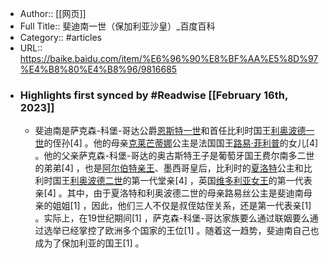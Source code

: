 - Author:: [[网页]]
- Full Title:: 斐迪南一世（保加利亚沙皇）_百度百科
- Category:: #articles
- URL:: https://baike.baidu.com/item/%E6%96%90%E8%BF%AA%E5%8D%97%E4%B8%80%E4%B8%96/9816685
- ### Highlights first synced by #Readwise [[February 16th, 2023]]
    - 斐迪南是萨克森-科堡-哥达公爵[恩斯特一世](/item/%E6%81%A9%E6%96%AF%E7%89%B9%E4%B8%80%E4%B8%96/20182437?fromModule=lemma_inlink)和首任比利时国王[利奥波德一世](/item/%E5%88%A9%E5%A5%A5%E6%B3%A2%E5%BE%B7%E4%B8%80%E4%B8%96/2922853?fromModule=lemma_inlink)的侄孙[4]
。他的母亲[克莱芒蒂娜](/item/%E5%85%8B%E8%8E%B1%E8%8A%92%E8%92%82%E5%A8%9C/49921027?fromModule=lemma_inlink)公主是法国国王[路易·菲利普](/item/%E8%B7%AF%E6%98%93%C2%B7%E8%8F%B2%E5%88%A9%E6%99%AE?fromModule=lemma_inlink)的女儿[4]
。他的父亲萨克森-科堡-哥达的奥古斯特王子是葡萄牙国王费尔南多二世的弟弟[4]
，也是[阿尔伯特亲王](/item/%E9%98%BF%E5%B0%94%E4%BC%AF%E7%89%B9%E4%BA%B2%E7%8E%8B?fromModule=lemma_inlink)、墨西哥皇后，比利时的[夏洛特](/item/%E5%A4%8F%E6%B4%9B%E7%89%B9/24556435?fromModule=lemma_inlink)公主和比利时国王[利奥波德二世](/item/%E5%88%A9%E5%A5%A5%E6%B3%A2%E5%BE%B7%E4%BA%8C%E4%B8%96/2922883?fromModule=lemma_inlink)的第一代堂亲[4]
，英国[维多利亚女王](/item/%E7%BB%B4%E5%A4%9A%E5%88%A9%E4%BA%9A%E5%A5%B3%E7%8E%8B/21775?fromModule=lemma_inlink)的第一代表亲[4]
。其中，由于夏洛特和利奥波德二世的母亲路易丝公主是斐迪南母亲的姐姐[1]
，因此，他们三人不仅是叔侄姑侄关系，还是第一代表亲[1]
。实际上，在19世纪期间[1]
，萨克森-科堡-哥达家族要么通过联姻要么通过选举已经掌控了欧洲多个国家的王位[1]
。随着这一趋势，斐迪南自己也成为了保加利亚的国王[1]
。
